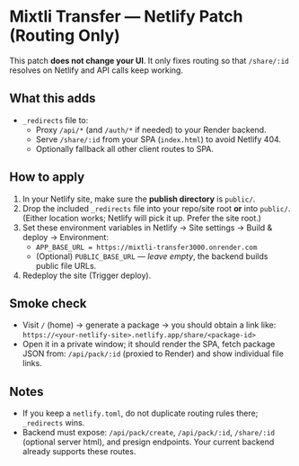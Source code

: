 # Mixtli Transfer — Netlify Patch (Routing Only)

This patch **does not change your UI**. It only fixes routing so that
`/share/:id` resolves on Netlify and API calls keep working.

## What this adds
- `_redirects` file to:
  - Proxy `/api/*` (and `/auth/*` if needed) to your Render backend.
  - Serve `/share/:id` from your SPA (`index.html`) to avoid Netlify 404.
  - Optionally fallback all other client routes to SPA.

## How to apply
1. In your Netlify site, make sure the **publish directory** is `public/`.
2. Drop the included `_redirects` file into your repo/site root **or** into `public/`.
   (Either location works; Netlify will pick it up. Prefer the site root.)
3. Set these environment variables in Netlify → Site settings → Build & deploy → Environment:
   - `APP_BASE_URL = https://mixtli-transfer3000.onrender.com`
   - (Optional) `PUBLIC_BASE_URL` — *leave empty*, the backend builds public file URLs.
4. Redeploy the site (Trigger deploy).

## Smoke check
- Visit `/` (home) → generate a package → you should obtain a link like:
  `https://<your-netlify-site>.netlify.app/share/<package-id>`
- Open it in a private window; it should render the SPA, fetch package JSON from:
  `/api/pack/:id` (proxied to Render) and show individual file links.

## Notes
- If you keep a `netlify.toml`, do not duplicate routing rules there; `_redirects` wins.
- Backend must expose: `/api/pack/create`, `/api/pack/:id`, `/share/:id` (optional server html),
  and presign endpoints. Your current backend already supports these routes.
